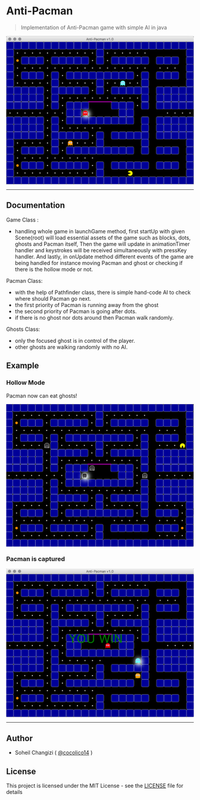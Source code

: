 # Anti-Pacman

> Implementation of Anti-Pacman game with simple AI in java

<img src="./assets/Overview.png" width="550" align="middle">

<hr />

## Documentation

  Game Class :
  
  - handling whole game in launchGame method, first startUp with given Scene(root) will load essential assets of the game such as blocks, dots, ghosts and Pacman itself, Then the game will update in animationTimer handler and keystrokes will be received simultaneously with pressKey handler. And lastly, in onUpdate method different events of the game are being handled for instance moving Pacman and ghost or checking if there is the hollow mode or not.

  Pacman Class:
  
  - with the help of Pathfinder class, there is simple hand-code AI to check where should Pacman go next.
  - the first priority of Pacman is running away from the ghost
  - the second priority of Pacman is going after dots.
  - if there is no ghost nor dots around then Pacman walk randomly.
  
  Ghosts Class:
  
  - only the focused ghost is in control of the player.
  - other ghosts are walking randomly with no AI.


## Example

### Hollow Mode ###

Pacman now can eat ghosts!

<img src="./assets/Hollow_Mode.png" width="550" align="middle">

### Pacman is captured ###

<img src="./assets/Winning.png" width="550" align="middle">

<hr />

## Author

  - Soheil Changizi ( [@cocolico14](https://github.com/cocolico14) )


## License

This project is licensed under the MIT License - see the [LICENSE](./LICENSE) file for details

